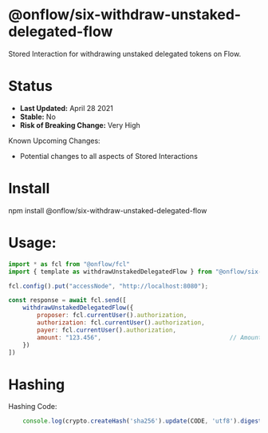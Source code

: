 # @onflow/six-withdraw-unstaked-delegated-flow

Stored Interaction for withdrawing unstaked delegated tokens on Flow.

# Status

- **Last Updated:** April 28 2021
- **Stable:** No
- **Risk of Breaking Change:** Very High

Known Upcoming Changes:

- Potential changes to all aspects of Stored Interactions

# Install

npm install @onflow/six-withdraw-unstaked-delegated-flow

# Usage:

```javascript
import * as fcl from "@onflow/fcl"
import { template as withdrawUnstakedDelegatedFlow } from "@onflow/six-withdraw-unstaked-delegated-flow"

fcl.config().put("accessNode", "http://localhost:8080");

const response = await fcl.send([
    withdrawUnstakedDelegatedFlow({
        proposer: fcl.currentUser().authorization,
        authorization: fcl.currentUser().authorization,     
        payer: fcl.currentUser().authorization,             
        amount: "123.456",                                    // Amount as a String representing a Cadence UFix64
    })
])

```

# Hashing

Hashing Code:
```javascript
    console.log(crypto.createHash('sha256').update(CODE, 'utf8').digest('hex'))
```